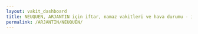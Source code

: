 ```yaml
---
layout: vakit_dashboard
title: NEUQUEN, ARJANTIN için iftar, namaz vakitleri ve hava durumu - ilçe/eyalet seç
permalink: /ARJANTIN/NEUQUEN/
---
```


<script type="text/javascript">
  var GLOBAL_COUNTRY = 'ARJANTIN';
  var GLOBAL_CITY = 'NEUQUEN';
  var GLOBAL_STATE = '';
  var lat = 72;
  var lon = 21;
</script>
